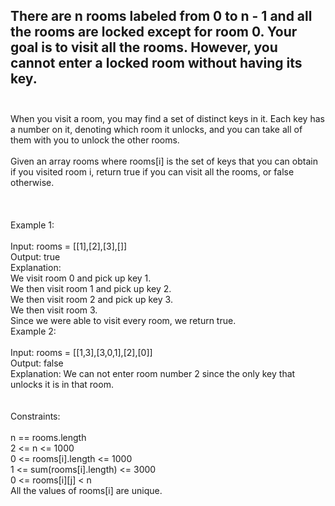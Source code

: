 ## There are n rooms labeled from 0 to n - 1 and all the rooms are locked except for room 0. Your goal is to visit all the rooms. However, you cannot enter a locked room without having its key. <br> <br> 
When you visit a room, you may find a set of distinct keys in it. Each key has a number on it, denoting which room it unlocks, and you can take all of them with you to unlock the other rooms. <br> <br> 
Given an array rooms where rooms[i] is the set of keys that you can obtain if you visited room i, return true if you can visit all the rooms, or false otherwise. <br> <br> <br> <br> 
Example 1: <br> <br> 
Input: rooms = [[1],[2],[3],[]] <br> 
Output: true <br> 
Explanation: <br> 
We visit room 0 and pick up key 1. <br> 
We then visit room 1 and pick up key 2. <br> 
We then visit room 2 and pick up key 3. <br> 
We then visit room 3. <br> 
Since we were able to visit every room, we return true. <br> 
Example 2: <br> <br> 
Input: rooms = [[1,3],[3,0,1],[2],[0]] <br> 
Output: false <br> 
Explanation: We can not enter room number 2 since the only key that unlocks it is in that room. <br> <br> <br> 
Constraints: <br> <br> 
n == rooms.length <br> 
2 <= n <= 1000 <br> 
0 <= rooms[i].length <= 1000 <br> 
1 <= sum(rooms[i].length) <= 3000 <br> 
0 <= rooms[i][j] < n <br> 
All the values of rooms[i] are unique. <br> 
